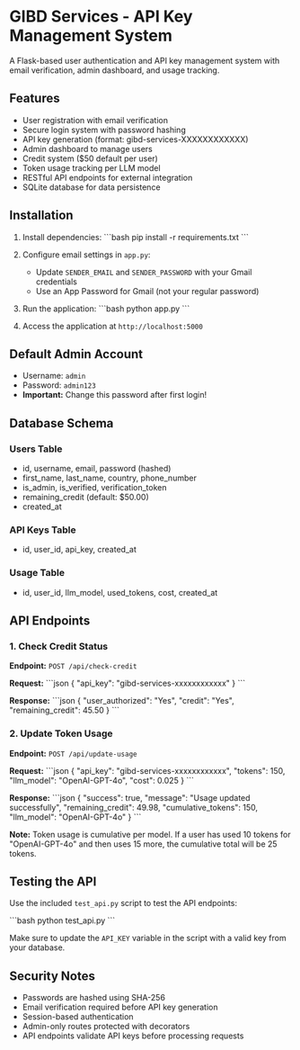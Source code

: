 # GIBD Services - API Key Management System

A Flask-based user authentication and API key management system with email verification, admin dashboard, and usage tracking.

## Features

- User registration with email verification
- Secure login system with password hashing
- API key generation (format: gibd-services-XXXXXXXXXXXX)
- Admin dashboard to manage users
- Credit system ($50 default per user)
- Token usage tracking per LLM model
- RESTful API endpoints for external integration
- SQLite database for data persistence

## Installation

1. Install dependencies:
\`\`\`bash
pip install -r requirements.txt
\`\`\`

2. Configure email settings in `app.py`:
   - Update `SENDER_EMAIL` and `SENDER_PASSWORD` with your Gmail credentials
   - Use an App Password for Gmail (not your regular password)

3. Run the application:
\`\`\`bash
python app.py
\`\`\`

4. Access the application at `http://localhost:5000`

## Default Admin Account

- Username: `admin`
- Password: `admin123`
- **Important:** Change this password after first login!

## Database Schema

### Users Table
- id, username, email, password (hashed)
- first_name, last_name, country, phone_number
- is_admin, is_verified, verification_token
- remaining_credit (default: $50.00)
- created_at

### API Keys Table
- id, user_id, api_key, created_at

### Usage Table
- id, user_id, llm_model, used_tokens, cost, created_at

## API Endpoints

### 1. Check Credit Status
**Endpoint:** `POST /api/check-credit`

**Request:**
\`\`\`json
{
  "api_key": "gibd-services-xxxxxxxxxxxx"
}
\`\`\`

**Response:**
\`\`\`json
{
  "user_authorized": "Yes",
  "credit": "Yes",
  "remaining_credit": 45.50
}
\`\`\`

### 2. Update Token Usage
**Endpoint:** `POST /api/update-usage`

**Request:**
\`\`\`json
{
  "api_key": "gibd-services-xxxxxxxxxxxx",
  "tokens": 150,
  "llm_model": "OpenAI-GPT-4o",
  "cost": 0.025
}
\`\`\`

**Response:**
\`\`\`json
{
  "success": true,
  "message": "Usage updated successfully",
  "remaining_credit": 49.98,
  "cumulative_tokens": 150,
  "llm_model": "OpenAI-GPT-4o"
}
\`\`\`

**Note:** Token usage is cumulative per model. If a user has used 10 tokens for "OpenAI-GPT-4o" and then uses 15 more, the cumulative total will be 25 tokens.

## Testing the API

Use the included `test_api.py` script to test the API endpoints:

\`\`\`bash
python test_api.py
\`\`\`

Make sure to update the `API_KEY` variable in the script with a valid key from your database.

## Security Notes

- Passwords are hashed using SHA-256
- Email verification required before API key generation
- Session-based authentication
- Admin-only routes protected with decorators
- API endpoints validate API keys before processing requests
